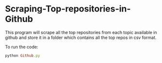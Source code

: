 # Scraping-Top-repositories-in-Github

This program will scrape all the top repositories from each topic available in github and store it in a folder which contains all the top repos in csv format.

To run the code:
```ruby
python Github.py
```